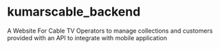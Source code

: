# kumarscable_backend
A Website For Cable TV Operators to manage collections and customers provided with an API to integrate with mobile application
